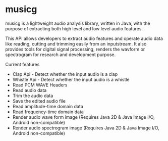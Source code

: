 # musicg
musicg is a lightweight audio analysis library, written in Java, with the
purpose of extracting both high level and low level audio features.

This API allows developers to extract audio features and operate audio data
like reading, cutting and trimming easily from an inputstream. It also provides
tools for digital signal processing, renders the wavform or spectrogram for
research and development purpose.

Current features

* Clap Api - Detect whether the input audio is a clap
* Whistle Api - Detect whether the input audio is a whistle
* Read PCM WAVE Headers
* Read audio data
* Trim the audio data
* Save the edited audio file
* Read amplitude-time domain data
* Read frequency-time domain data
* Render audio wave form image (Requires Java 2D & Java Image I/O, Android non-compatible)
* Render audio spectrogram image (Requires Java 2D & Java Image I/O, Android non-compatible)

